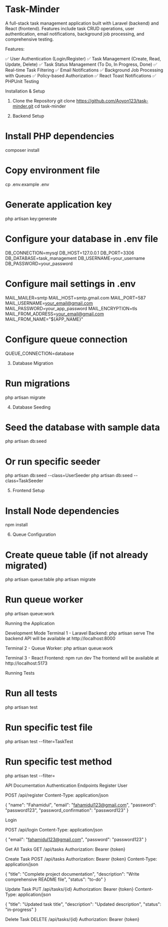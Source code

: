 # Task-Minder
A full-stack task management application built with Laravel (backend) and React (frontend). Features include task CRUD operations, user authentication, email notifications, background job processing, and comprehensive testing.


 Features:

✅ User Authentication (Login/Register)
✅ Task Management (Create, Read, Update, Delete)
✅ Task Status Management (To Do, In Progress, Done)
✅ Real-time Task Filtering
✅ Email Notifications
✅ Background Job Processing with Queues
✅ Policy-based Authorization
✅ React Toast Notifications
✅ PHPUnit Testing

Installation & Setup
1. Clone the Repository
git clone https://github.com/Aoyon123/task-minder.git
cd task-minder

2. Backend Setup
# Install PHP dependencies
composer install

# Copy environment file
cp .env.example .env

# Generate application key
php artisan key:generate

# Configure your database in .env file
DB_CONNECTION=mysql
DB_HOST=127.0.0.1
DB_PORT=3306
DB_DATABASE=task_management
DB_USERNAME=your_username
DB_PASSWORD=your_password

# Configure mail settings in .env
MAIL_MAILER=smtp
MAIL_HOST=smtp.gmail.com
MAIL_PORT=587
MAIL_USERNAME=your_email@gmail.com
MAIL_PASSWORD=your_app_password
MAIL_ENCRYPTION=tls
MAIL_FROM_ADDRESS=your_email@gmail.com
MAIL_FROM_NAME="${APP_NAME}"

# Configure queue connection
QUEUE_CONNECTION=database



3. Database Migration
# Run migrations
php artisan migrate

4. Database Seeding
# Seed the database with sample data
php artisan db:seed

# Or run specific seeder
php artisan db:seed --class=UserSeeder
php artisan db:seed --class=TaskSeeder

5. Frontend Setup
# Install Node dependencies
npm install

6. Queue Configuration
# Create queue table (if not already migrated)
php artisan queue:table
php artisan migrate

# Run queue worker
php artisan queue:work

Running the Application

Development Mode
Terminal 1 - Laravel Backend:
php artisan serve
The backend API will be available at http://localhost:8000

Terminal 2 - Queue Worker:
php artisan queue:work

Terminal 3 - React Frontend:
npm run dev
The frontend will be available at http://localhost:5173

 Running Tests
 # Run all tests
php artisan test

# Run specific test file
php artisan test --filter=TaskTest

# Run specific test method
php artisan test --filter=




API Documentation
Authentication Endpoints
Register User

POST /api/register
Content-Type: application/json

{
  "name": "Fahamidul",
  "email": "fahamidul123@gmail.com",
  "password": "password123",
  "password_confirmation": "password123"
}

Login

POST /api/login
Content-Type: application/json

{
  "email": "fahamidul123@gmail.com",
  "password": "password123"
}


Get All Tasks
GET /api/tasks
Authorization: Bearer {token}

Create Task
POST /api/tasks
Authorization: Bearer {token}
Content-Type: application/json

{
  "title": "Complete project documentation",
  "description": "Write comprehensive README file",
  "status": "to-do"
}

Update Task
PUT /api/tasks/{id}
Authorization: Bearer {token}
Content-Type: application/json

{
  "title": "Updated task title",
  "description": "Updated description",
  "status": "in-progress"
}


Delete Task
DELETE /api/tasks/{id}
Authorization: Bearer {token}







